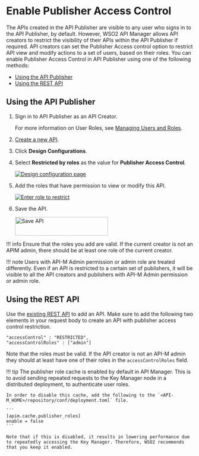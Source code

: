 # Enable Publisher Access Control

The APIs created in the API Publisher are visible to any user who signs in to the API Publisher, by default. However, WSO2 API Manager allows API creators to restrict the visibility of their APIs within the API Publisher if required. API creators can set the Publisher Access control option to restrict API view and modify actions to a set of users, based on their roles. You can enable Publisher Access Control in API Publisher using one of the following methods:

- [Using the API Publisher]({{base_path}}/design/advanced-topics/enable-publisher-access-control-in-api-publisher-portal/#using-the-api-publisher)
- [Using the REST API]({{base_path}}/design/advanced-topics/enable-publisher-access-control-in-api-publisher-portal/#using-the-rest-api)

## Using the API Publisher

1.  Sign in to API Publisher as an API Creator. 

     For more information on User Roles, see [Managing Users and Roles]({{base_path}}/administer/product-administration/managing-users-and-roles/managing-user-roles/).

2.  [Create a new API]({{base_path}}/design/create-api/create-rest-api/create-a-rest-api/). 

3. Click **Design Configurations**. 

4. Select **Restricted by roles** as the value for **Publisher Access Control**.

    [![Design configuration page]({{base_path}}/assets/img/learn/select-restricted-by-role.png)]({{base_path}}/assets/img/learn/select-restricted-by-role.png)
    
3.  Add the roles that have permission to view or modify this API.

     [![Enter role to restrict]({{base_path}}/assets/img/learn/enter-role-to-restrict.png)]({{base_path}}/assets/img/learn/enter-role-to-restrict.png)

4.  Save the API.

     <html>
     <head>
     </head>
     <body>
     <img src="{{base_path}}/assets/img/learn/save-api.png" alt="Save API" title="Save API" width="250" height="50"/>
     </body>
     </html>

!!! info
    Ensure that the roles you add are valid. If the current creator is not an APIM admin, there should be at least one role of the current creator.

!!! note
    Users with API-M Admin permission or admin role are treated differently. Even if an API is restricted to a certain set of publishers, it will be visible to all the API creators and publishers with API-M Admin permission or admin role.


## Using the REST API

Use the [existing REST API]({{base_path}}/develop/product-apis/restful-apis/) to add an API. Make sure to add the following two elements in your request body to create an API with publisher access control restriction.

``` 
"accessControl" : "RESTRICTED",
"accessControlRoles" : ["admin"]
```

Note that the roles must be valid. If the API creator is not an API-M admin they should at least have one of their roles in the `accessControlRoles` field.

!!! tip
    The publisher role cache is enabled by default in API Manager. This is to avoid sending repeated requests to the Key Manager node in a distributed deployment, to authenticate user roles.

    In order to disable this cache, add the following to the `<API-M_HOME>/repository/conf/deployment.toml` file.

    ```
    [apim.cache.publisher_roles]
    enable = false
    ```

    Note that if this is disabled, it results in lowering performance due to repeatedly accessing the Key Manager. Therefore, WSO2 recommends that you keep it enabled.
